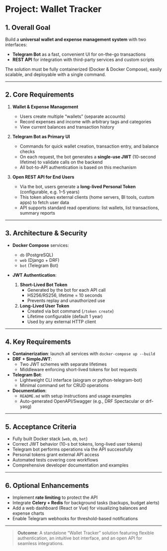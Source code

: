 # Project: Wallet Tracker

## 1. Overall Goal  
Build a **universal wallet and expense management system** with two interfaces:  
- **Telegram Bot** as a fast, convenient UI for on-the-go transactions  
- **REST API** for integration with third-party services and custom scripts  

The solution must be fully containerized (Docker & Docker Compose), easily scalable, and deployable with a single command.

---

## 2. Core Requirements

1. **Wallet & Expense Management**  
   - Users create multiple “wallets” (separate accounts)  
   - Record expenses and income with arbitrary tags and categories  
   - View current balances and transaction history  

2. **Telegram Bot as Primary UI**  
   - Commands for quick wallet creation, transaction entry, and balance checks  
   - On each request, the bot generates a **single-use JWT** (10-second lifetime) to validate calls on the backend  
   - All bot-to-API authentication is based on this mechanism  

3. **Open REST API for End Users**  
   - Via the bot, users generate a **long-lived Personal Token** (configurable, e.g. 1–5 years)  
   - This token allows external clients (home servers, BI tools, custom apps) to fetch user data  
   - API supports standard read operations: list wallets, list transactions, summary reports  

---

## 3. Architecture & Security

- **Docker Compose** services:  
  - `db` (PostgreSQL)  
  - `web` (Django + DRF)  
  - `bot` (Telegram Bot)  

- **JWT Authentication**:  
  1. **Short-Lived Bot Token**  
     - Generated by the bot for each API call  
     - HS256/RS256, lifetime = 10 seconds  
     - Prevents replay and unauthorized use  
  2. **Long-Lived User Token**  
     - Created via bot command (`/token create`)  
     - Lifetime configurable (default 1 year)  
     - Used by any external HTTP client  

---

## 4. Key Requirements

- **Containerization**: launch all services with `docker-compose up --build`  
- **DRF + SimpleJWT**:  
  - Two JWT schemes with separate lifetimes  
  - Middleware enforcing short-lived tokens for bot requests  
- **Telegram Bot**:  
  - Lightweight CLI interface (aiogram or python-telegram-bot)  
  - Minimal command set for CRUD operations  
- **Documentation**:  
  - `README.md` with setup instructions and usage examples  
  - Auto-generated OpenAPI/Swagger (e.g., DRF Spectacular or drf-yasg)  

---

## 5. Acceptance Criteria

- Fully built Docker stack (`web`, `db`, `bot`)  
- Correct JWT behavior (10-s bot tokens, long-lived user tokens)  
- Telegram bot performs operations via the API successfully  
- Personal tokens grant external API access  
- Automated tests covering core workflows  
- Comprehensive developer documentation and examples  

---

## 6. Optional Enhancements

- Implement **rate limiting** to protect the API  
- Integrate **Celery + Redis** for background tasks (backups, budget alerts)  
- Add a web dashboard (React or Vue) for visualizing balances and expense charts  
- Enable Telegram webhooks for threshold-based notifications  

---

> **Outcome**: A standalone “Wallet Tracker” solution featuring flexible authentication, an intuitive bot interface, and an open API for seamless integrations.